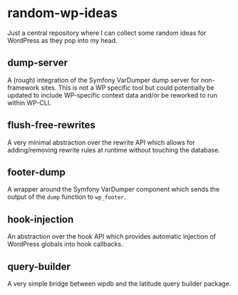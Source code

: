# random-wp-ideas

Just a central repository where I can collect some random ideas for WordPress as they pop into my head.

## dump-server

A (rough) integration of the Symfony VarDumper dump server for non-framework sites. This is not a WP specific tool but could potentially be updated to include WP-specific context data and/or be reworked to run within WP-CLI.

## flush-free-rewrites

A very minimal abstraction over the rewrite API which allows for adding/removing rewrite rules at runtime without touching the database.

## footer-dump

A wrapper around the Symfony VarDumper component which sends the output of the `dump` function to `wp_footer`.

## hook-injection

An abstraction over the hook API which provides automatic injection of WordPress globals into hook callbacks.

## query-builder

A very simple bridge between wpdb and the latitude query builder package.
